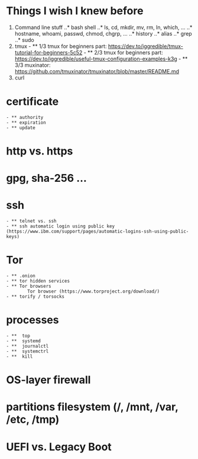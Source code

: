 
# Things I wish I knew before
1. Command line stuff
	..* bash shell
	..* ls, cd, mkdir, mv, rm, ln, which,  …
	..* hostname, whoami, passwd, chmod, chgrp, …
	..* history 
	..* alias
	..* grep
	..* sudo
2. tmux
		- ** 1/3 tmux for beginners part: https://dev.to/iggredible/tmux-tutorial-for-beginners-5c52 
		- ** 2/3 tmux for beginners part: https://dev.to/iggredible/useful-tmux-configuration-examples-k3g
		- ** 3/3 muxinator: https://github.com/tmuxinator/tmuxinator/blob/master/README.md
3. curl
# certificate 
	- ** authority
	- ** expiration
	- ** update
# http vs. https
# gpg, sha-256 …
# ssh
	- ** telnet vs. ssh
	- ** ssh automatic login using public key (https://www.ibm.com/support/pages/automatic-logins-ssh-using-public-keys) 
# Tor
	- ** .onion 
	- ** tor hidden services
	- ** Tor browsers
			Tor browser (https://www.torproject.org/download/)		
	- ** torify / torsocks

# processes
	- **  top
	- **  systemd
	- **  journalctl
	- **  systemctrl
	- **  kill

# OS-layer firewall
# partitions filesystem (/, /mnt, /var, /etc, /tmp)
# UEFI vs. Legacy Boot

